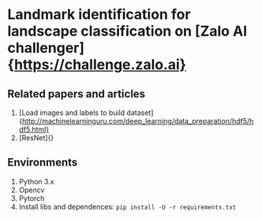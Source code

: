 # Landmark identification for landscape classification on [Zalo AI challenger]{https://challenge.zalo.ai}

## Related papers and articles
1. [Load images and labels to build dataset]{http://machinelearninguru.com/deep_learning/data_preparation/hdf5/hdf5.html}
2. [ResNet]{}

## Environments
1. Python 3.x
2. Opencv
3. Pytorch
4. Install libs and dependences:
`pip install -U -r requirements.txt`

